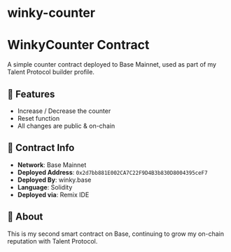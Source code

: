 # winky-counter
# WinkyCounter Contract

A simple counter contract deployed to Base Mainnet, used as part of my Talent Protocol builder profile.

## 🔢 Features

- Increase / Decrease the counter
- Reset function
- All changes are public & on-chain

## 📍 Contract Info

- **Network**: Base Mainnet
- **Deployed Address**: `0x2d7bb881E002CA7C22F9D4B3b830D8004395ceF7`
- **Deployed By**: winky.base
- **Language**: Solidity
- **Deployed via**: Remix IDE

## 🧠 About

This is my second smart contract on Base, continuing to grow my on-chain reputation with Talent Protocol.
